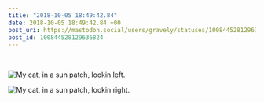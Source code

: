 ```yaml
---
title: "2018-10-05 18:49:42.84"
date: 2018-10-05 18:49:42.84 +00
post_uri: https://mastodon.social/users/gravely/statuses/100844528129636824
post_id: 100844528129636824
---
```

​


![My cat, in a sun patch, lookin left.](/images/6893210.jpeg)

![My cat, in a sun patch, lookin right.](/images/6893211.jpeg)

